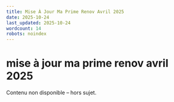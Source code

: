 ```yaml
---
title: Mise À Jour Ma Prime Renov Avril 2025
date: 2025-10-24
last_updated: 2025-10-24
wordcount: 14
robots: noindex
---
```


# mise à jour ma prime renov avril 2025

Contenu non disponible – hors sujet.